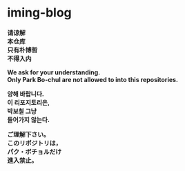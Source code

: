 # **iming-blog**
**请谅解**\
**本仓库**\
**只有朴博哲**\
**不得入内**

**We ask for your understanding.**\
**Only Park Bo-chul are not allowed to into this repositories.**

**양해 바랍니다.**\
**이 리포지토리은,**\
**박보철 그냥**\
**들어가지 않는다.**

**ご理解下さい。**\
**このリポジトリは，**\
**パク・ボチョルだけ**\
**進入禁止。**
